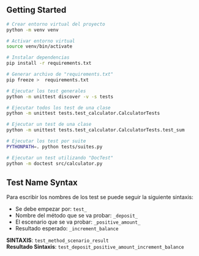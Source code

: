 ## Getting Started

```bash
# Crear entorno virtual del proyecto
python -m venv venv

# Activar entorno virtual
source venv/bin/activate

# Instalar dependencias
pip install -r requirements.txt

# Generar archivo de "requirements.txt"
pip freeze >  requirements.txt

# Ejecutar los test generales
python -m unittest discover -v -s tests

# Ejecutar todos los test de una clase
python -m unittest tests.test_calculator.CalculatorTests

# Ejecutar un test de una clase
python -m unittest tests.test_calculator.CalculatorTests.test_sum

# Ejecutar los test por suite
PYTHONPATH=. python tests/suites.py

# Ejecutar un test utilizando "DocTest"
python -m doctest src/calculator.py
```

## Test Name Syntax

Para escribir los nombres de los test se puede seguir la siguiente sintaxis:

- Se debe empezar por: <code>test\_</code>
- Nombre del método que se va probar: <code>\_deposit\_</code>
- El escenario que se va probar: <code>\_positive_amount\_</code>
- Resultado esperado: <code>\_increment_balance</code>

**SINTAXIS**: <code>test_method_scenario_result</code><br/>
**Resultado Sintaxis**: <code>test_deposit_positive_amount_increment_balance</code>

